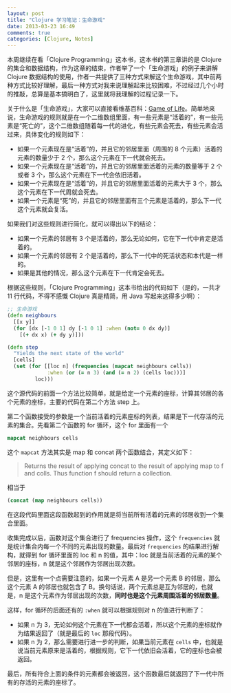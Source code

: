 ```yaml
---
layout: post
title: "Clojure 学习笔记：生命游戏"
date: 2013-03-23 16:49
comments: true
categories: [Clojure, Notes]
---
```


本周继续在看「Clojure Programming」这本书，这本书的第三章讲的是 Clojure 的集合和数据结构，作为这章的结束，作者举了一个「生命游戏」的例子来讲解 Clojure 数据结构的使用，作者一共提供了三种方式来解这个生命游戏，其中前两种方式比较好理解，最后一种方式对我来说理解起来比较困难，不过经过几个小时的推敲，总算是基本搞明白了，这里就将我理解的过程记录一下。

关于什么是「生命游戏」，大家可以直接看维基百科：[Game of Life](https://en.wikipedia.org/wiki/Conway%27s_Game_of_Life)。简单地来说，生命游戏的规则就是在一个二维数组里面，有一些元素是“活着的”，有一些元素是“死亡的”，这个二维数组随着每一代的进化，有些元素会死去，有些元素会活过来，具体变化的规则如下：

* 如果一个元素现在是“活着”的，并且它的邻居里面（周围的 8 个元素）活着的元素的数量少于 2 个，那么这个元素在下一代就会死去。
* 如果一个元素现在是“活着”的，并且它的邻居里面活着的元素的数量等于 2 个或者 3 个，那么这个元素在下一代会依旧活着。
* 如果一个元素现在是“活着”的，并且它的邻居里面活着的元素大于 3 个，那么这个元素在下一代周就会死去。
* 如果一个元素是“死”的，并且它的邻居里面有三个元素是活着的，那么下一代这个元素就会复活。

如果我们对这些规则进行简化，就可以得出以下的结论：

* 如果一个元素的邻居有 3 个是活着的，那么无论如何，它在下一代中肯定是活着的。
* 如果一个元素的邻居有 2 个是活着的，那么下一代中的死活状态和本代是一样的。
* 如果是其他的情况，那么这个元素在下一代肯定会死去。


根据这些规则，「Clojure Programming」这本书给出的代码如下（是的，一共才 11 行代码，不得不感慨 Clojure 真是精简，用 Java 写起来这得多少啊）：

```clojure
;; 生命游戏
(defn neighbours
  [[x y]]
  (for [dx [-1 0 1] dy [-1 0 1] :when (not= 0 dx dy)]
    [(+ dx x) (+ dy y)]))

(defn step
  "Yields the next state of the world"
  [cells]
  (set (for [[loc n] (frequencies (mapcat neighbours cells))
             :when (or (= n 3) (and (= n 2) (cells loc)))]
         loc)))
```

这个源代码的前面一个方法比较简单，就是给定一个元素的座标，计算其邻居的各个元素的座标，主要的代码在第二个方法 step 上。

第二个函数接受的参数是一个当前活着的元素座标的列表，结果是下一代存活的元素的集合。先看第二个函数的 for 循环，这个 for 里面有一个

```clojure
mapcat neighbours cells
```

这个 `mapcat` 方法其实是 map 和 concat 两个函数结合，其定义如下：

> Returns the result of applying concat to the result of applying map
> to f and colls.  Thus function f should return a collection.

相当于

```clojure
(concat (map neighbours cells))
```

在这段代码里面这段函数起到的作用就是将当前所有活着的元素的邻居收到一个集合里面。

收集完成以后，函数对这个集合进行了 frequencies 操作，这个 `frequencies` 就是统计集合内每一个不同的元素出现的数量。最后对 `frequencies` 的结果进行解构，就得到 for 循环里面的 loc 和 n 的值，其中：loc 就是当前活着的元素的某个邻居的座标，n 就是这个邻居作为邻居出现次数。

但是，这里有一个点需要注意的，如果一个元素 A 是另一个元素 B 的邻居，那么这个元素 A 的邻居也就包含了 B。换句话说，两个元素总是互为邻居的，也就是，n 是这个元素作为邻居出现的次数，**同时也是这个元素周围活着的邻居数量**。

这样，for 循环的后面还有的 `:when` 就可以根据规则对 n 的值进行判断了：

* 如果 n 为 3，无论如何这个元素在下一代都会活着，所以这个元素的座标就作为结果返回了（就是最后的 `loc` 那段代码）。
* 如果 n 为 2，那么需要进行进一步的判断，如果当前元素在 `cells` 中，也就是说当前元素原来是活着的，根据规则，它下一代依旧会活着，它的座标也会被返回。

最后，所有符合上面的条件的元素都会被返回，这个函数最后就返回了下一代中所有的存活的元素的座标了。